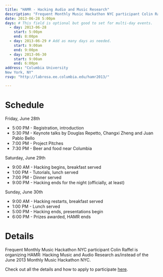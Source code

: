 ```yaml
---
title: "HAMR - Hacking Audio and Music Research"
description: "Frequent Monthly Music Hackathon NYC participant Colin Raffel is organizing HAMR: Hacking Music and Audio Research as/instead of the June 2013 Monthly Music Hackathon NYC."
date: 2013-06-28 5:00pm
days: # This field is optional but good to set for multi-day events.
  - day: 2013-06-28
    start: 5:00pm
    end: 8:00pm
  - day: 2013-06-29 # Add as many days as needed.
    start: 9:00am
    end: 9:00pm
  - day: 2013-06-30
    start: 9:00am
    end: 6:00pm
address: "Columbia University
New York, NY"
rsvp: "http://labrosa.ee.columbia.edu/hamr2013/"

---
```


# Schedule

Friday, June 28th
- 5:00 PM - Registration, introduction
- 5:30 PM - Keynote talks by Douglas Repetto, Changxi Zheng and Juan Pablo Bello
- 7:00 PM - Project Pitches
- 7:30 PM - Beer and food near Columbia

Saturday, June 29th
- 9:00 AM - Hacking begins, breakfast served
- 1:00 PM - Tutorials, lunch served
- 7:00 PM - Dinner served
- 9:00 PM - Hacking ends for the night (officially, at least)

Sunday, June 30th
- 9:00 AM - Hacking restarts, breakfast served
- 1:00 PM - Lunch served
- 5:00 PM - Hacking ends, presentations begin
- 6:00 PM - Prizes awarded, HAMR ends

# Details

Frequent Monthly Music Hackathon NYC participant Colin Raffel is organizing HAMR: Hacking Music and Audio Research as/instead of the June 2013 Monthly Music Hackathon NYC.

Check out all the details and how to apply to participate [here](http://labrosa.ee.columbia.edu/hamr2013/).
